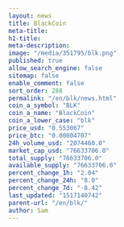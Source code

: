 ```yaml
---
layout: news
title: BlackCoin
meta-title: 
h1-title: 
meta-description: 
image: "/media/351795/blk.png"
published: true
allow_search_engine: false
sitemap: false
enable_comment: false
sort_order: 288
permalink: "/en/blk/news.html"
coin_a_symbol: "BLK"
coin_a_name: "BlackCoin"
coin_a_lower_case: "blk"
price_usd: "0.553067"
price_btc: "0.00004707"
24h_volume_usd: "2074460.0"
market_cap_usd: "76633706.0"
total_supply: "76633706.0"
available_supply: "76633706.0"
percent_change_1h: "2.04"
percent_change_24h: "8.0"
percent_change_7d: "-8.42"
last_updated: "1517140742"
parent-url: "/en/blk/"
author: Sam
---
```


